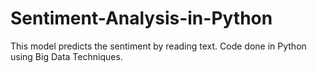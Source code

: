 # Sentiment-Analysis-in-Python
This model predicts the sentiment by reading text. Code done in Python using Big Data Techniques.
